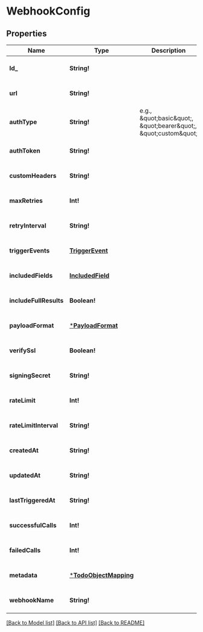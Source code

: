 # WebhookConfig

## Properties
Name | Type | Description | Notes
------------ | ------------- | ------------- | -------------
**Id_** | **String!** |  | [optional] [default to null]
**url** | **String!** |  | [optional] [default to null]
**authType** | **String!** | e.g., \&quot;basic\&quot;, \&quot;bearer\&quot;, \&quot;custom\&quot; | [optional] [default to null]
**authToken** | **String!** |  | [optional] [default to null]
**customHeaders** | **String!** |  | [optional] [default to null]
**maxRetries** | **Int!** |  | [optional] [default to null]
**retryInterval** | **String!** |  | [optional] [default to null]
**triggerEvents** | [**TriggerEvent**](TriggerEvent.md) |  | [optional] [default to null]
**includedFields** | [**IncludedField**](IncludedField.md) |  | [optional] [default to null]
**includeFullResults** | **Boolean!** |  | [optional] [default to null]
**payloadFormat** | [***PayloadFormat**](PayloadFormat.md) |  | [optional] [default to null]
**verifySsl** | **Boolean!** |  | [optional] [default to null]
**signingSecret** | **String!** |  | [optional] [default to null]
**rateLimit** | **Int!** |  | [optional] [default to null]
**rateLimitInterval** | **String!** |  | [optional] [default to null]
**createdAt** | **String!** |  | [optional] [default to null]
**updatedAt** | **String!** |  | [optional] [default to null]
**lastTriggeredAt** | **String!** |  | [optional] [default to null]
**successfulCalls** | **Int!** |  | [optional] [default to null]
**failedCalls** | **Int!** |  | [optional] [default to null]
**metadata** | [***TodoObjectMapping**](.md) |  | [optional] [default to null]
**webhookName** | **String!** |  | [optional] [default to null]

[[Back to Model list]](../README.md#documentation-for-models) [[Back to API list]](../README.md#documentation-for-api-endpoints) [[Back to README]](../README.md)


